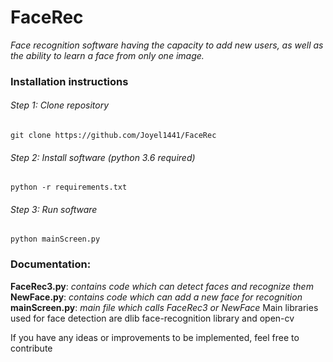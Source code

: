 # FaceRec
*Face recognition software having the capacity to add new users, as well as the ability to learn a face from only one image.*

### Installation instructions
###### Step 1: Clone repository
`git clone https://github.com/Joyel1441/FaceRec`
###### Step 2: Install software (python 3.6 required)
`python -r requirements.txt`
###### Step 3: Run software
`python mainScreen.py`

### Documentation:
**FaceRec3.py**: *contains code which can detect faces and recognize them*
**NewFace.py**: *contains code which can add a new face for recognition*
**mainScreen.py**: *main file which calls FaceRec3 or NewFace*
Main libraries used for face detection are dlib face-recognition library and open-cv

If you have any ideas or improvements to be implemented, feel free to contribute
